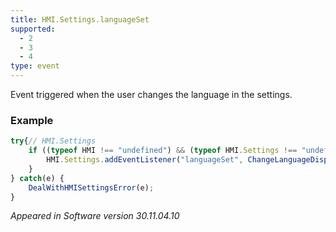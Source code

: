 ```yaml
---
title: HMI.Settings.languageSet
supported:
  - 2
  - 3
  - 4
type: event
---
```

Event triggered when the user changes the language in the settings.

### Example

```javascript
try{// HMI.Settings
	if ((typeof HMI !== "undefined") && (typeof HMI.Settings !== "undefined") && (typeof HMI.Settings.addEventListener !== "undefined")) {
		HMI.Settings.addEventListener("languageSet", ChangeLanguageDisplayed(WebPortal.getLanguage()));
	}
} catch(e) {
	DealWithHMISettingsError(e);
}
```

*Appeared in Software version 30.11.04.10*